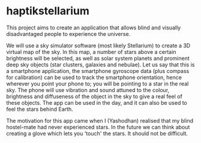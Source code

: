# haptikstellarium
This project aims to create an application that allows blind and visually disadvantaged people to experience the universe. 

We will use a sky simulator software (most likely Stellarium) to create a 3D virtual map of the sky. In this map, a number of stars above a certain brightness will be selected, as well as solar system planets and prominent deep sky objects (star clusters, galaxies and nebulae). 
Let us say that this is a smartphone application, the smartphone gyroscope data (plus compass for calibration) can be used to track the smartphone orientation, hence wherever you point your phone to; you will be pointing to a star in the real sky.
The phone will use vibration and sound attuned to the colour, brightness and diffuseness of the object in the sky to give a real feel of these objects.
The app can be used in the day, and it can also be used to feel the stars behind Earth.

The motivation for this app came when I (Yashodhan) realised that my blind hostel-mate had never experienced stars.
In the future we can think about creating a glove which lets you 'touch' the stars. It should not be difficult.
